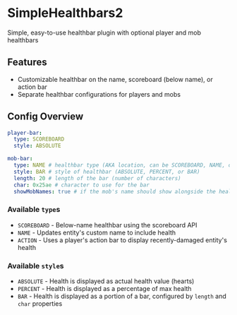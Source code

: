 # SimpleHealthbars2
Simple, easy-to-use healthbar plugin with optional player and mob healthbars

## Features

- Customizable healthbar on the name, scoreboard (below name), or action bar
- Separate healthbar configurations for players and mobs

## Config Overview

```yaml
player-bar:
  type: SCOREBOARD
  style: ABSOLUTE

mob-bar:
  type: NAME # healthbar type (AKA location, can be SCOREBOARD, NAME, or ACTION
  style: BAR # style of healthbar (ABSOLUTE, PERCENT, or BAR)
  length: 20 # length of the bar (number of characters)
  char: 0x25ae # character to use for the bar
  showMobNames: true # if the mob's name should show alongside the healthbar (for NAME or ACTION type)
```

### Available `type`s

- `SCOREBOARD` - Below-name healthbar using the scoreboard API
- `NAME` - Updates entity's custom name to include health
- `ACTION` - Uses a player's action bar to display recently-damaged entity's health

### Available `style`s

- `ABSOLUTE` - Health is displayed as actual health value (hearts)
- `PERCENT` - Health is displayed as a percentage of max health
- `BAR` - Health is displayed as a portion of a bar, configured by `length` and `char` properties
